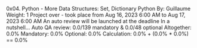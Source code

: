 0x04. Python - More Data Structures: Set, Dictionary
Python
 By: Guillaume
 Weight: 1
 Project over - took place from Aug 16, 2023 6:00 AM to Aug 17, 2023 6:00 AM
 An auto review will be launched at the deadline
In a nutshell…
Auto QA review: 0.0/139 mandatory & 0.0/48 optional
Altogether:  0.0%
Mandatory: 0.0%
Optional: 0.0%
Calculation:  0.0% + (0.0% * 0.0%)  == 0.0%

